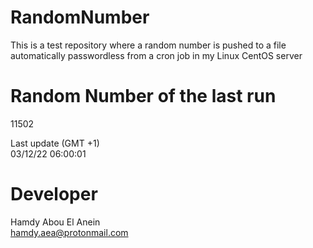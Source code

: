 # RandomNumber    
This is a test repository where a random number is pushed to a file automatically passwordless from a cron job in my Linux CentOS server    
# Random Number of the last run   
11502
      
Last update (GMT +1)    
03/12/22 06:00:01
# Developer    
Hamdy Abou El Anein   
hamdy.aea@protonmail.com
